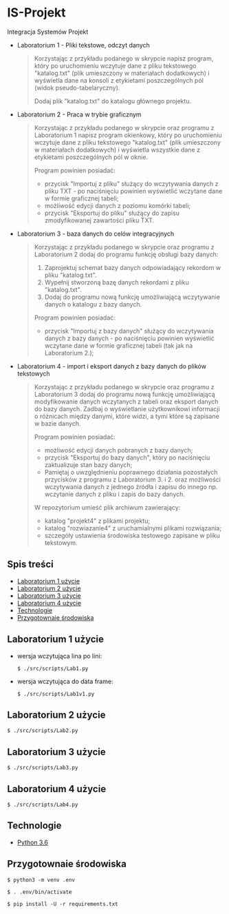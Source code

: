 # IS-Projekt
Integracja Systemów Projekt
- Laboratorium 1 - Pliki tekstowe, odczyt danych
    >Korzystając z przykładu podanego w skrypcie napisz program, który po uruchomieniu wczytuje dane z pliku tekstowego "katalog.txt" (plik umieszczony w materiałach dodatkowych) i wyświetla dane na konsoli z etykietami poszczególnych pól (widok pseudo-tabelaryczny).
    >
    >Dodaj plik "katalog.txt" do katalogu głównego projektu.
- Laboratorium 2 - Praca w trybie graficznym
    >Korzystając z przykładu podanego w skrypcie oraz programu z Laboratorium 1 napisz program okienkowy, który po uruchomieniu  wczytuje dane z pliku tekstowego "katalog.txt" (plik umieszczony w materiałach dodatkowych) i wyświetla wszystkie dane z etykietami poszczególnych pól w oknie.
    >
    >Program powinien posiadać:
    >- przycisk "Importuj z pliku" służący do wczytywania danych z pliku TXT - po naciśnięciu powinien wyświetlić wczytane dane w formie graficznej tabeli;
    >- możliwość edycji danych z poziomu komórki tabeli;
    >- przycisk "Eksportuj do pliku" służący do zapisu zmodyfikowanej zawartości pliku TXT.
- Laboratorium 3 - baza danych do celów integracyjnych
    >Korzystając z przykładu podanego w skrypcie oraz programu z Laboratorium 2 dodaj do programu funkcję obsługi bazy danych:
    >1. Zaprojektuj schemat bazy danych odpowiadający rekordom w pliku "katalog.txt".
    >2. Wypełnij stworzoną bazę danych rekordami z pliku "katalog.txt".
    >3. Dodaj do programu nową funkcję umożliwiającą wczytywanie danych o katalogu z bazy danych.
    >
    >Program powinien posiadać:
    >- przycisk "Importuj z bazy danych" służący do wczytywania danych z bazy danych - po naciśnięciu powinien wyświetlić wczytane dane w formie graficznej tabeli (tak jak na Laboratorium 2.);
- Laboratorium 4 - import i eksport danych z bazy danych do plików tekstowych
    >Korzystając z przykładu podanego w skrypcie oraz programu z Laboratorium 3 dodaj do programu nową funkcję umożliwiającą modyfikowanie danych wczytanych z tabeli oraz eksport danych do bazy danych. Zadbaj o wyświetlanie użytkownikowi informacji o różnicach między danymi, które widzi, a tymi które są zapisane w bazie danych.
    >
    >Program powinien posiadać:
    >- możliwość edycji danych pobranych z bazy danych;
    >- przycisk "Eksportuj do bazy danych", który po naciśnięciu zaktualizuje stan bazy danych;
    >- Pamiętaj o uwzględnieniu poprawnego działania pozostałych przycisków z programu z Laboratorium 3. i 2. oraz możliwości wczytywania danych z jednego źródła i zapisu do innego np. wczytanie danych z pliku i zapis do bazy danych.
    >
    >W repozytorium umieść plik archiwum zawierający:
    >- katalog "projekt4" z plikami projektu;
    >- katalog "rozwiazanie4" z uruchamialnymi plikami rozwiązania;
    >- szczegóły ustawienia środowiska testowego zapisane w pliku tekstowym.
## Spis treści
- [Laboratorium 1 użycie](#Laboratorium-1-użycie)
- [Laboratorium 2 użycie](#Laboratorium-2-użycie)
- [Laboratorium 3 użycie](#Laboratorium-3-użycie)
- [Laboratorium 4 użycie](#Laboratorium-4-użycie)
- [Technologie](#Technologie)
- [Przygotownaie środowiska](#Przygotownaie-środowiska)
## Laboratorium 1 użycie
- wersja wczytująca lina po lini:
    ```console
    $ ./src/scripts/Lab1.py
    ```
- wersja wczytująca do data frame:
    ```console
    $ ./src/scripts/Lab1v1.py
    ```
## Laboratorium 2 użycie
```console
$ ./src/scripts/Lab2.py
```
## Laboratorium 3 użycie
```console
$ ./src/scripts/Lab3.py
```
## Laboratorium 4 użycie
```console
$ ./src/scripts/Lab4.py
```
## Technologie
- [Python 3.6](https://docs.python.org/3.6/ "Dokumentacja Pythona")
## Przygotownaie środowiska
```console
$ python3 -m venv .env
```
```console
$ . .env/bin/activate
```
```console
$ pip install -U -r requirements.txt
```